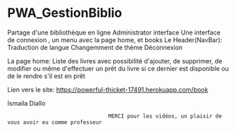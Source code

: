 # PWA_GestionBiblio
Partage d'une bibliothèque en ligne
  Administrator interface
Une interface de connexion , un menu avec la page home, et books
  Le Header(NavBar):
    Traduction de langue
    Changemment de thème
    Déconnexion

  La page home:
    Liste des livres avec possibilité 
      d'ajouter, 
      de supprimer, 
      de modifier ou même 
      d'effectuer un prêt du livre si ce dernier est disponible ou 
      de le rendre s'il est en prêt


Lien vers le site: https://powerful-thicket-17491.herokuapp.com/book


Ismaila Diallo

                                    MERCI pour les vidéos, un plaisir de vous avoir eu comme professeur